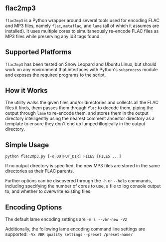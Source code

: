 flac2mp3
----

`flac2mp3` is a Python wrapper around several tools used for encoding FLAC and
MP3 files, namely `flac`, `metaflac`, and `lame` (all of which it assumes are
installed). It uses multiple cores to simultaneously re-encode FLAC files as MP3
files while preserving any id3 tags found.

Supported Platforms
----
`flac2mp3` has been tested on Snow Leopard and Ubuntu Linux, but should work on
any environment that interfaces with Python's `subprocess` module and exposes
the required programs to the script.

How it Works
----
The utility walks the given files and/or directories and collects all the FLAC
files it finds, them passes them through `flac` to decode them, piping the
output through `lame` to re-encode them, and stores them in the output directory
intelligently using the nearest comment ancestor directory as a template to
ensure they don't end up lumped illogically in the output directory.

Simple Usage
----
`python flac2mp3.py [-o OUTPUT_DIR] FILES [FILES ...]`

If no output directory is specified, the new MP3 files are stored in the same
directories as their FLAC parents.

Further options can be discovered through the `-h` or `--help` commands,
including specifying the number of cores to use, a file to log console output
to, and whether to overwrite existing files.

Encoding Options
----
The default lame encoding settings are `-m s --vbr-new -V2`

Additionally, the following lame encoding command line settings are supported:
	`-Vx VBR quality settings`
	`--preset /preset-name/`
